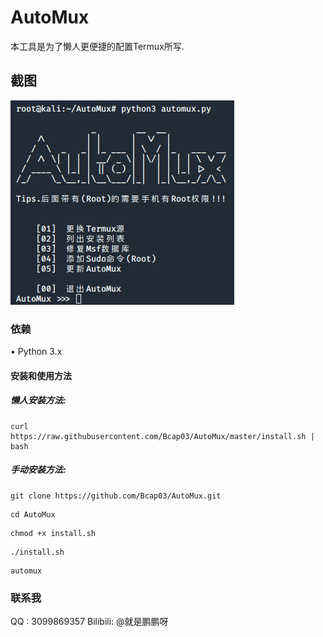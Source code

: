 # AutoMux
本工具是为了懒人更便捷的配置Termux所写.

## 截图
<img src="Module/AutoMux.png">

### 依赖
• Python 3.x

#### 安装和使用方法
##### 懒人安装方法:
```
curl https://raw.githubusercontent.com/Bcap03/AutoMux/master/install.sh | bash
```
##### 手动安装方法:
```
git clone https://github.com/Bcap03/AutoMux.git
```
```
cd AutoMux
```
```
chmod +x install.sh
```
```
./install.sh
```
```
automux
```

### 联系我
QQ      : 3099869357
Bilibili: @就是鹏鹏呀